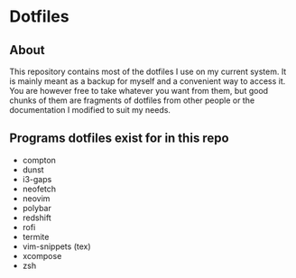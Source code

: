 # Dotfiles

## About

This repository contains most of the dotfiles I use on my current system. It is mainly
meant as a backup for myself and a convenient way to access it. You are however free to
take whatever you want from them, but good chunks of them are fragments of dotfiles from
other people or the documentation I modified to suit my needs.

## Programs dotfiles exist for in this repo

* compton
* dunst
* i3-gaps
* neofetch
* neovim
* polybar
* redshift
* rofi
* termite
* vim-snippets (tex)
* xcompose
* zsh

